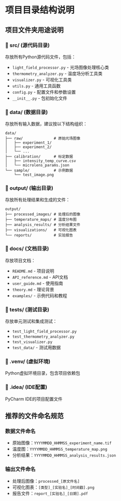 # 项目目录结构说明

## 项目文件夹用途说明

### 📁 src/ (源代码目录)
存放所有Python源代码文件，包括：
- `light_field_processor.py` - 光场图像处理核心类
- `thermometry_analyzer.py` - 温度场分析工具类  
- `visualizer.py` - 可视化工具类
- `utils.py` - 通用工具函数
- `config.py` - 配置文件和参数设置
- `__init__.py` - 包初始化文件

### 📁 data/ (数据目录)
存放所有输入数据，建议按以下结构组织：
```
data/
├── raw/              # 原始光场图像
│   ├── experiment_1/
│   ├── experiment_2/
│   └── ...
├── calibration/      # 标定数据
│   ├── intensity_temp_curve.csv
│   └── microlens_params.json
└── sample/           # 示例数据
    └── test_image.png
```

### 📁 output/ (输出目录)
存放所有处理结果和生成的文件：
```
output/
├── processed_images/ # 处理后的图像
├── temperature_maps/ # 温度分布图
├── analysis_results/ # 分析结果文件
├── visualizations/   # 可视化图表
└── reports/          # 实验报告
```

### 📁 docs/ (文档目录)
存放项目文档：
- `README.md` - 项目说明
- `API_reference.md` - API文档
- `user_guide.md` - 使用指南
- `theory.md` - 理论背景
- `examples/` - 示例代码和教程

### 📁 tests/ (测试目录)
存放单元测试和集成测试：
- `test_light_field_processor.py`
- `test_thermometry_analyzer.py`
- `test_visualizer.py`
- `test_data/` - 测试用数据

### 📁 .venv/ (虚拟环境)
Python虚拟环境目录，包含项目依赖包

### 📁 .idea/ (IDE配置)
PyCharm IDE的项目配置文件

## 推荐的文件命名规范

### 数据文件命名
- 原始图像：`YYYYMMDD_HHMMSS_experiment_name.tif`
- 温度图：`YYYYMMDD_HHMMSS_temperature_map.png`
- 分析结果：`YYYYMMDD_HHMMSS_analysis_results.json`

### 输出文件命名
- 处理后图像：`processed_[原文件名]`
- 可视化图表：`[类型]_[实验名]_[时间戳].png`
- 报告文件：`report_[实验名]_[日期].pdf`
